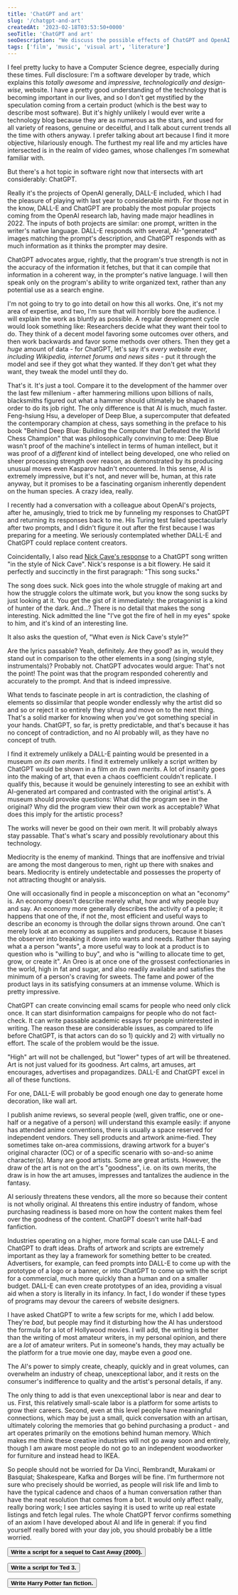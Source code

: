 ```yaml
---
title: 'ChatGPT and art'
slug: '/chatgpt-and-art'
createdAt: '2023-02-18T03:53:50+0000'
seoTitle: 'ChatGPT and art'
seoDescription: "We discuss the possible effects of ChatGPT and OpenAI's other projects on art."
tags: ['film', 'music', 'visual art', 'literature']
---
```


I feel pretty lucky to have a Computer Science degree, especially during these times. Full disclosure: I'm a software developer by trade, which explains this _totally awesome_ and _impressive, technologically and design-wise_, website. I have a pretty good understanding of the technology that is becoming important in our lives, and so I don't get mystified by the speculation coming from a certain product (which is the best way to describe most software). But it's highly unlikely I would ever write a technology blog because they are as numerous as the stars, and used for all variety of reasons, genuine or deceitful, and I talk about current trends all the time with others anyway. I prefer talking about art because I find it more objective, hilariously enough. The furthest my real life and my articles have intersected is in the realm of video games, whose challenges I'm somewhat familiar with.

But there's a hot topic in software right now that intersects with art considerably: ChatGPT.

Really it's the projects of OpenAI generally, DALL-E included, which I had the pleasure of playing with last year to considerable mirth. For those not in the know, DALL-E and ChatGPT are probably the most popular projects coming from the OpenAI research lab, having made major headlines in 2022. The inputs of both projects are similar: one prompt, written in the writer's native language. DALL-E responds with several, AI-"generated" images matching the prompt's description, and ChatGPT responds with as much information as it thinks the prompter may desire.

ChatGPT advocates argue, rightly, that the program's true strength is not in the accuracy of the information it fetches, but that it can compile that information in a coherent way, in the prompter's native language. I will then speak only on the program's ability to write organized text, rather than any potential use as a search engine.

I'm not going to try to go into detail on how this all works. One, it's not my area of expertise, and two, I'm sure that will horribly bore the audience. I will explain the work as bluntly as possible. A regular development cycle would look something like: Researchers decide what they want their tool to do. They think of a decent model favoring some outcomes over others, and then work backwards and favor some methods over others. Then they get a _huge_ amount of data - for ChatGPT, let's say it's _every website ever, including Wikipedia, internet forums and news sites_ - put it through the model and see if they got what they wanted. If they don't get what they want, they tweak the model until they do.

That's it. It's just a tool. Compare it to the development of the hammer over the last few millenium - after hammering millions upon billions of nails, blacksmiths figured out what a hammer should ultimately be shaped in order to do its job right. The only difference is that AI is much, much faster. Feng-hsiung Hsu, a developer of Deep Blue, a supercomputer that defeated the contemporary champion at chess, says something in the preface to his book "Behind Deep Blue: Building the Computer that Defeated the World Chess Champion" that was philosophically convinving to me: Deep Blue wasn't proof of the machine's intellect in terms of human intellect, but it was proof of a _different_ kind of intellect being developed, one who relied on sheer processing strength over reason, as demonstrated by its producing unusual moves even Kasparov hadn't encountered. In this sense, AI is extremely impressive, but it's not, and never will be, human, at this rate anyway, but it promises to be a fascinating organism inherently dependent on the human species. A crazy idea, really.

I recently had a conversation with a colleague about OpenAI's projects, after he, amusingly, tried to trick me by funneling my responses to ChatGPT and returning its responses back to me. His Turing test failed spectacularly after two prompts, and I didn't figure it out after the first because I was preparing for a meeting. We seriously contemplated whether DALL-E and ChatGPT could replace content creators.

Coincidentally, I also read <a href="https://www.theredhandfiles.com/chat-gpt-what-do-you-think/" target="_blank" rel="noopener noreferrer">Nick Cave's response</a> to a ChatGPT song written "in the style of Nick Cave". Nick's response is a bit flowery. He said it perfectly and succinctly in the first paragraph: "This song sucks."

The song does suck. Nick goes into the whole struggle of making art and how the struggle colors the ultimate work, but you know the song sucks by just looking at it. You get the gist of it immediately: the protagonist is a kind of hunter of the dark. And...? There is no detail that makes the song interesting. Nick admitted the line "I've got the fire of hell in my eyes" spoke to him, and it's kind of an interesting line.

It also asks the question of, "What even _is_ Nick Cave's style?"

Are the lyrics passable? Yeah, definitely. Are they good? as in, would they stand out in comparison to the other elements in a song (singing style, instrumentals)? Probably not. ChatGPT advocates would argue: That's not the point! The point was that the program responded coherently and accurately to the prompt. And that is indeed impressive.

What tends to fascinate people in art is contradiction, the clashing of elements so dissimilar that people wonder endlessly why the artist did so and so or reject it so entirely they shrug and move on to the next thing. That's a solid marker for knowing when you've got something special in your hands. ChatGPT, so far, is pretty predictable, and that's because it has no concept of contradiction, and no AI probably will, as they have no concept of truth.

I find it extremely unlikely a DALL-E painting would be presented in a museum _on its own merits_. I find it extremely unlikely a script written by ChatGPT would be shown in a film _on its own merits_. A lot of insanity goes into the making of art, that even a chaos coefficient couldn't replicate. I qualify this, because it would be genuinely interesting to see an exhibit with AI-generated art compared and contrasted with the original artist's. A museum should provoke questions: What did the program see in the original? Why did the program view their own work as acceptable? What does this imply for the artistic process?

The works will never be good on their own merit. It will probably always stay passable. That's what's scary and possibly revolutionary about this technology.

Mediocrity is the enemy of mankind. Things that are inoffensive and trivial are among the most dangerous to men, right up there with snakes and bears. Mediocrity is entirely undetectable and possesses the property of not attracting thought or analysis.

One will occasionally find in people a misconception on what an "economy" is. An economy doesn't describe merely what, how and why people buy and say. An economy more generally describes the activity of a people; it happens that one of the, if not
_the_, most efficient and useful ways to describe an economy is through the dollar signs thrown around. One can't merely look at an economy as suppliers and producers, because it biases the observer into breaking it down into wants and needs. Rather than saying what a a person "wants", a more useful way to look at a product is to question who is "willing to buy", and who is "willing to allocate time to get, grow, or create it". An Oreo is at once one of the grossest confectionaries in the world, high in fat and sugar, and also readily available and satisfies the minimum of a person's craving for sweets. The fame and power of the product lays in its satisfying consumers at an immense volume. Which is pretty impressive.

ChatGPT can create convincing email scams for people who need only click once. It can start disinformation campaigns for people who do not fact-check. It can write passable academic essays for people uninterested in writing. The reason these are considerable issues, as compared to life before ChatGPT, is that actors can do so 1) quickly and 2) with virtually no effort. The scale of the problem would be the issue.

"High" art will not be challenged, but "lower" types of art will be threatened. Art is not just valued for its goodness. Art calms, art amuses, art encourages, advertises and propagandizes. DALL-E and ChatGPT excel in all of these functions.

For one, DALL-E will probably be good enough one day to generate home decoration, like wall art.

I publish anime reviews, so several people (well, given traffic, one or one-half or a negative of a person) will understand this example easily: if anyone has attended anime conventions, there is usually a space reserved for independent vendors. They sell products and artwork anime-fied. They sometimes take on-area commissions, drawing artwork for a buyer's original character (OC) or of a specific scenario with so-and-so anime character(s). Many are good artists. Some are great artists. However, the draw of the art is not on the art's "goodness", i.e. on its own merits, the draw is in how the art amuses, impresses and tantalizes the audience in the fantasy.

AI seriously threatens these vendors, all the more so because their content is not wholly original. AI threatens this entire industry of fandom, whose purchasing readiness is based more on how the content makes them feel over the goodness of the content. ChatGPT doesn't write half-bad fanfiction.

Industries operating on a higher, more formal scale can use DALL-E and ChatGPT to draft ideas. Drafts of artwork and scripts are extremely important as they lay a framework for something better to be created. Advertisers, for example, can feed prompts into DALL-E to come up with the prototype of a logo or a banner, or into ChatGPT to come up with the script for a commercial, much more quickly than a human and on a smaller budget. DALL-E can even create prototypes of an idea, providing a visual aid when a story is literally in its infancy. In fact, I do wonder if these types of programs may devour the careers of website designers.

I have asked ChatGPT to write a few scripts for me, which I add below. They're _bad_, but people may find it disturbing how the AI has understood the formula for a lot of Hollywood movies. I will add, the writing is better than the writing of most amateur writers, in my personal opinion, and there are a _lot_ of amateur writers. Put in someone's hands, they may actually be the platform for a true movie one day, maybe even a _good_ one.

The AI's power to simply create, cheaply, quickly and in great volumes, can overwhelm an industry of cheap, unexceptional labor, and it rests on the consumer's indifference to quality and the artist's personal details, if any.

The only thing to add is that even unexceptional labor is near and dear to us. First, this relatively small-scale labor is a platform for some artists to grow their careers. Second, even at this level people have meaningful connections, which may be just a small, quick conversation with an artisan, ultimately coloring the memories that go behind purchasing a product - and art operates primarily on the emotions behind human memory. Which makes me think these creative industries will not go away soon and entirely, though I am aware most people do not go to an independent woodworker for furniture and instead head to IKEA.

So people should not be worried for Da Vinci, Rembrandt, Murakami or Basquiat; Shakespeare, Kafka and Borges will be fine. I'm furthermore not sure who precisely should be worried, as people will risk life and limb to have the typical cadence and chaos of a human conversation rather than have the neat resolution that comes from a bot. It would only affect really, really boring work; I see articles saying it is used to write up real estate listings and fetch legal rules. The whole ChatGPT fervor confirms something of an axiom I have developed about AI and life in general: if you find yourself really bored with your day job, you should probably be a little worried.

<style>
    .hide {
        display: none;
    }
</style>

<button><strong onclick="document.getElementById('cast-away-2-script').classList.toggle('hide')">Write a script for a sequel to Cast Away (2000).</strong></button>

<p id="cast-away-2-script" class="hide">
Title: Return to Isolation<br/><br/>
Fade in:<br/><br/>
INT. AIRPLANE - DAY<br/><br/>
We see a close-up of a hand, holding onto the armrest of an airplane seat. The hand is that of Chuck Noland, who we remember as the FedEx executive stranded on a deserted island in the previous film.<br/><br/>
Cut to:<br/><br/>
EXT. AIRPLANE - DAY<br/><br/>
The airplane flies over a vast ocean. Chuck gazes out the window, a look of longing in his eyes. He is returning to the place where he was once lost, but also found himself.<br/><br/>
Cut to:<br/><br/>
INT. AIRPLANE - DAY<br/><br/>
A stewardess approaches Chuck.<br/><br/>
Stewardess: Excuse me, sir. Can I get you anything?<br/><br/>
Chuck (lost in thought): No, thank you.<br/><br/>
Stewardess: Is everything okay?<br/><br/>
Chuck (sighs): I’m just returning to an old friend.<br/><br/>
Cut to:<br/><br/>
EXT. DESERTED ISLAND - DAY<br/><br/>
The airplane lands on the island, and Chuck disembarks. He looks around, taking in the familiar surroundings.<br/><br/>
Cut to:<br/><br/>
INT. CAVE - DAY<br/><br/>
Chuck enters the cave that he had once used as a shelter. He sees a piece of driftwood with the words “Wilson” carved into it, a nod to the volleyball that he had befriended and named Wilson during his time on the island.<br/><br/>
Chuck (whispering): Wilson, I’m back.<br/><br/>
Cut to:<br/><br/>
EXT. BEACH - DAY<br/><br/>
Chuck walks along the beach, revisiting the places where he spent his time on the island. He sees the spot where he built his fire, the tree where he carved his messages of hope, and the rock formations where he would sit and watch the sunset.<br/><br/>
Cut to:<br/><br/>
INT. CAVE - DAY<br/><br/>
Chuck sits in the cave, staring at the fire. He thinks about all the moments of hardship and triumph that he experienced on the island. He realizes that despite all the challenges he faced, he was able to find meaning and purpose in his life.<br/><br/>
Cut to:<br/><br/>
EXT. BEACH - DAY<br/><br/>
As Chuck stands on the beach, he hears a sound that he recognizes. He turns to see a FedEx plane flying overhead, and he knows that it is time for him to return to civilization.<br/><br/>
Cut to:<br/><br/>
INT. AIRPLANE - DAY<br/><br/>
As the airplane takes off, Chuck gazes out the window, a sense of peace in his heart. He knows that he has been forever changed by his time on the island, and that the lessons he learned there will stay with him for the rest of his life.<br/><br/>
Fade to black.<br/><br/>
The End.<br/><br/>
</p>

<button><strong onclick="document.getElementById('ted-3-script').classList.toggle('hide')">Write a script for Ted 3.</strong></button>

<p id="ted-3-script" class="hide">
Title: Ted 3: The Search for Fatherhood<br/><br/>
Fade in:<br/><br/>
INT. TED'S APARTMENT - DAY<br/><br/>
Ted, John, and Samantha are sitting on the couch, playing video games and drinking beer.<br/><br/>
TED<br/><br/>
(excitedly)<br/><br/>
Guys, I've got an idea! What if we go on a road trip to find my dad?<br/><br/>
JOHN<br/><br/>
(surprised)<br/><br/>
Your dad? I thought he died when you were a kid.<br/><br/>
TED<br/><br/>
(deflated)<br/><br/>
Yeah, that's what I thought too. But my mom just found an old letter he wrote to her before he died. It says he's actually alive and living in Florida.<br/><br/>
SAMANTHA<br/><br/>
(interested)<br/><br/>
Really? That's wild.<br/><br/>
JOHN<br/><br/>
(dubious)<br/><br/>
Are you sure this isn't just some crazy prank your mom is playing on you?<br/><br/>
TED<br/><br/>
(determined)<br/><br/>
I don't know, but I have to find out. Will you guys come with me?<br/><br/>
JOHN and SAMANTHA<br/><br/>
(in unison)<br/><br/>
Of course!<br/><br/>
Cut to:<br/><br/>
EXT. ROAD TRIP - DAY<br/><br/>
Ted, John, and Samantha are driving down the highway in a van, laughing and singing along to classic rock songs.<br/><br/>
Cut to:<br/><br/>
INT. FLORIDA MOTEL ROOM - DAY<br/><br/>
The trio have checked into a motel room and are sitting around a table, looking at a map and discussing their plan.<br/><br/>
TED<br/><br/>
(excitedly)<br/><br/>
According to the letter, my dad is living in a small town just a few hours from here.<br/><br/>
JOHN<br/><br/>
(skeptical)<br/><br/>
But how are we going to find him? There must be thousands of people living in that town.<br/><br/>
TED<br/><br/>
(determined)<br/><br/>
I don't know, but I'm not giving up until I find him.<br/><br/>
Cut to:<br/><br/>
INT. TOWN DINER - DAY<br/><br/>
Ted, John, and Samantha are sitting in a booth, drinking coffee and talking to the waitress.<br/><br/>
WAITRESS<br/><br/>
(sympathetically)<br/><br/>
Sorry, honey, I've never heard of anyone by that name living in this town.<br/><br/>
TED<br/><br/>
(disappointed)<br/><br/>
Thanks anyway.<br/><br/>
Just then, an old man walks into the diner and sits down at the counter.<br/><br/>
OLD MAN<br/><br/>
(excitedly)<br/><br/>
Hey, I couldn't help but overhear your conversation. That name you're looking for, it sounds familiar.<br/><br/>
TED<br/><br/>
(excitedly)<br/><br/>
Really? Do you know my dad?<br/><br/>
OLD MAN<br/><br/>
(smiling)<br/><br/>
I might. Why don't you come with me and I'll introduce you.<br/><br/>
Cut to:<br/><br/>
INT. OLD MAN'S HOUSE - DAY<br/><br/>
Ted, John, and Samantha follow the old man into his house. The old man leads them into a small room and points to a picture on the wall.<br/><br/>
OLD MAN<br/><br/>
(proudly)<br/><br/>
That's him, your dad.<br/><br/>
Ted approaches the picture and gasps in amazement.<br/><br/>
TED<br/><br/>
(tearfully)<br/><br/>
It's him. It's really him.<br/><br/>
The old man nods, a look of pride on his face.<br/><br/>
OLD MAN<br/><br/>
(tearfully)<br/><br/>
I've been taking care of him ever since he showed up here, lost and alone. I promised him I'd keep his whereabouts a secret until he was ready to be found.<br/><br/>
Ted turns to the old man, tears streaming down his face.<br/><br/>
The End.<br/><br/>
</p>

<button><strong onclick="document.getElementById('harry-potter-fanfic').classList.toggle('hide')">Write Harry Potter fan fiction.</strong></button>

<p id="harry-potter-fanfic" class="hide">
Harry Potter sat in his office at the Ministry of Magic, staring at a blank piece of parchment on his desk. It had been five years since the defeat of Voldemort, and he was now the Head of the Department of Magical Law Enforcement. The past few years had been challenging, as he worked to restore order and justice to the wizarding world.<br/><br/>
Suddenly, there was a knock on the door. Harry sighed, wondering who could possibly be disturbing him now. "Come in," he called out.<br/><br/>
The door opened, revealing a young witch. She was shaking and looked terrified. "Mr. Potter," she said, her voice trembling. "I need your help."<br/><br/>
Harry leaned forward, intrigued. "What seems to be the problem?"<br/><br/>
The witch took a deep breath and then blurted out her story. "There's a monster on the loose, Mr. Potter. It's attacking witches and wizards in the countryside, and no one knows how to stop it."<br/><br/>
Harry was on his feet in an instant. He grabbed his wand and headed for the door. "I'll take care of it," he said, determination in his voice.<br/><br/>
He Apparated to the site of the first attack, a small cottage on the edge of the Forbidden Forest. As he approached, he could hear the sounds of battle - spells being cast and creatures growling. Harry raised his wand and stepped inside.<br/><br/>
The scene that greeted him was one of chaos. A large, serpent-like monster was thrashing about, its jaws snapping as it tried to attack the defenders. Harry recognized the creature immediately - it was a Basilisk, one of the deadliest creatures in the wizarding world.<br/><br/>
He didn't hesitate. With a shout of "Avada Kedavra!", he sent a jet of green light towards the creature. The Basilisk roared in pain, but it didn't stop. Harry cast spell after spell, but the creature was too powerful.<br/><br/>
Just as he was about to give up, he heard a voice in his head. "Harry, it's me - Dumbledore. I have a plan, but you have to trust me."<br/><br/>
Harry nodded, even though he knew Dumbledore was long gone. He closed his eyes and concentrated, allowing himself to be guided by the voice in his head. When he opened his eyes again, he saw that the Basilisk was staring at him, its gaze locked onto his.<br/><br/>
And then, with a mighty roar, the Basilisk vanished, swallowed up by a vortex that seemed to come from nowhere. Harry stood there, stunned, as the voice in his head chuckled.<br/><br/>
"Well done, Harry. The Basilisk is gone, but there will always be more dangers in the wizarding world. You must always be ready to face them, no matter what."<br/><br/>
Harry nodded, smiling. He knew that as long as he had the memories of his friends and mentors, he would never be alone. And with that, he turned and walked back into the sunlight, ready for whatever lay ahead.<br/><br/>
</p>
